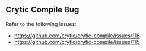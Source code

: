 ## Crytic Compile Bug

Refer to the following issues:

- https://github.com/crytic/crytic-compile/issues/116
- https://github.com/crytic/crytic-compile/issues/115

